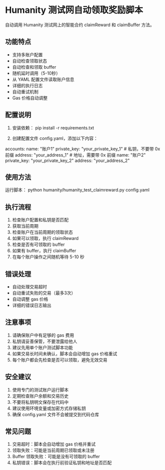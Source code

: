 # Humanity 测试网自动领取奖励脚本

自动调用 Humanity 测试网上的智能合约 claimReward 和 claimBuffer 方法。

## 功能特点

- 支持多账户配置
- 自动检查领取状态
- 自动检查和领取 buffer
- 随机延时调用（5-10秒）
- 从 YAML 配置文件读取账户信息
- 详细的执行日志
- 自动重试机制
- Gas 价格自动调整

## 配置说明

1. 安装依赖：
 pip install -r requirements.txt

2. 创建配置文件 config.yaml，添加以下内容：

accounts:
   name: "账户1"
    private_key: "your_private_key_1" # 私钥，不要带 0x 前缀
    address: "your_address_1" # 地址，需要带 0x 前缀
   name: "账户2"
    private_key: "your_private_key_2"
    address: "your_address_2"
## 使用方法

运行脚本：
python humanity/humanity_test_claimreward.py config.yaml

## 执行流程

1. 检查账户配置和私钥是否匹配
2. 获取当前周期
3. 检查账户在当前周期的领取状态
4. 如果可以领取，执行 claimReward
5. 检查是否有可领取的 buffer
6. 如果有 buffer，执行 claimBuffer
7. 在每个账户操作之间随机等待 5-10 秒

## 错误处理

- 自动处理交易超时
- 自动重试失败的交易（最多3次）
- 自动调整 gas 价格
- 详细的错误日志输出

## 注意事项

1. 请确保账户中有足够的 gas 费用
2. 私钥请妥善保管，不要泄露给他人
3. 建议先用单个账户测试脚本功能
4. 如果交易长时间未确认，脚本会自动增加 gas 价格重试
5. 每个账户都会先检查是否可以领取，避免无效交易

## 安全建议

1. 使用专门的测试账户运行脚本
2. 定期检查账户余额和交易历史
3. 不要将私钥明文保存在代码中
4. 建议使用环境变量或加密方式存储私钥
5. 确保 config.yaml 文件不会被提交到代码仓库

## 常见问题

1. 交易超时：脚本会自动增加 gas 价格并重试
2. 领取失败：可能是当前周期已领取或未注册
3. Buffer 领取失败：可能是没有可领取的 buffer
4. 私钥错误：脚本会在执行前验证私钥和地址是否匹配